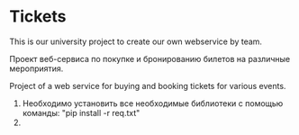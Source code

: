 # Tickets
This is our university project to create our own webservice by team.

Проект веб-сервиса по покупке и бронированию билетов на различные мероприятия.

Project of a web service for buying and booking tickets for various events.

1. Необходимо установить все необходимые библиотеки с помощью команды: "pip install -r req.txt"
2. 
